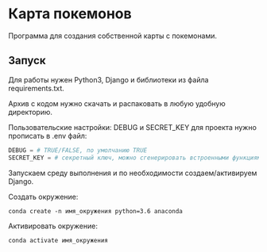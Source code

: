 # Карта покемонов

Программа для создания собственной карты с покемонами.

## Запуск

Для работы нужен Python3, Django и библиотеки из файла requirements.txt.

Архив с кодом нужно скачать и распаковать в любую удобную директорию.

Пользовательские настройки: DEBUG и SECRET_KEY для проекта нужно прописать в .env файл:
```Python
DEBUG = # TRUE/FALSE, по умолчанию TRUE
SECRET_KEY = # секретный ключ, можно сгенерировать встроенными функциями Django
```
Запускаем среду выполнения и по необходимости создаем/активируем Django.

Создать окружение:
```
conda create -n имя_окружения python=3.6 anaconda 
```

Активировать окружение:
```
conda activate имя_окружения
```




